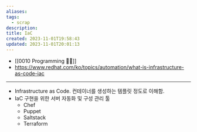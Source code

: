 ```yaml
---
aliases: 
tags:
  - scrap
description: 
title: IaC
created: 2023-11-01T19:58:43
updated: 2023-11-01T20:01:13
---
```

- [[0010 Programming 👩‍💻]]
- <https://www.redhat.com/ko/topics/automation/what-is-infrastructure-as-code-iac>
___
- Infrastructure as Code. 컨테이너를 생성하는 템플릿 정도로 이해함.
- IaC 구현을 위한 서버 자동화 및 구성 관리 툴
	- Chef
	- Puppet
	- Saltstack
	- Terraform
